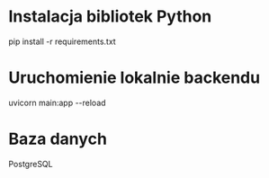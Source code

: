 # Instalacja bibliotek Python
pip install -r requirements.txt

# Uruchomienie lokalnie backendu
uvicorn main:app --reload

# Baza danych
PostgreSQL

